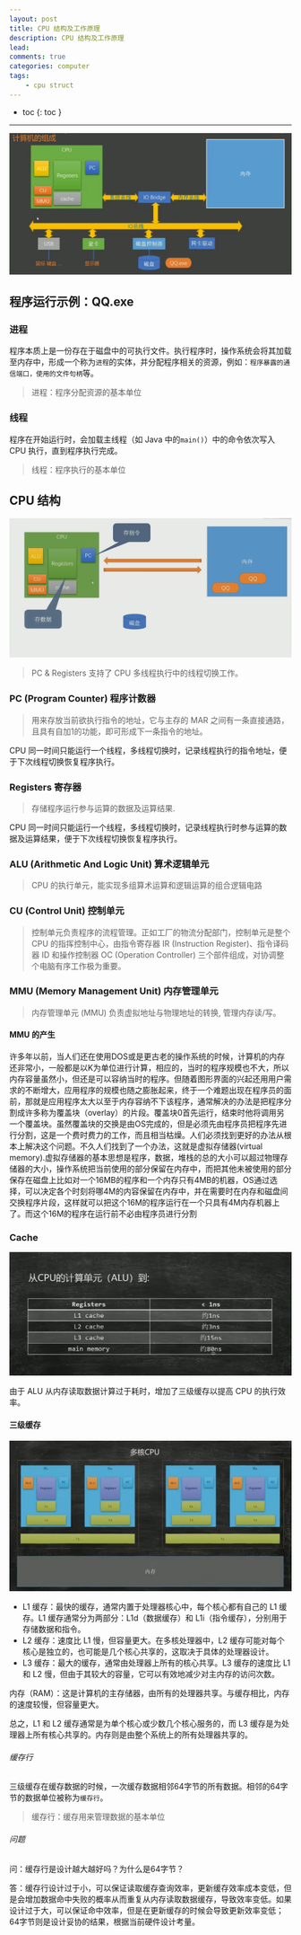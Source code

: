 ```yaml
---
layout: post
title: CPU 结构及工作原理
description: CPU 结构及工作原理
lead:
comments: true
categories: computer
tags:
    - cpu struct
---
```


- toc
{: toc }

---

![image-20220618125700693-16555282282341.png](/assets/images/computer/CPU结构及工作原理.assets/image-20220618125700693-16555282282341.png)

## 程序运行示例：QQ.exe

### 进程

程序本质上是一份存在于磁盘中的可执行文件。执行程序时，操作系统会将其加载至内存中，形成一个称为`进程`的实体，并分配程序相关的资源，例如：`程序暴露的通信端口，使用的文件句柄`等。

> 进程：程序分配资源的基本单位

### 线程

程序在开始运行时，会加载主线程（如 Java 中的`main()`）中的命令依次写入 CPU 执行，直到程序执行完成。

> 线程：程序执行的基本单位

## CPU 结构

![image-20220618125700693-16555282282341.png](/assets/images/computer/CPU结构及工作原理.assets/image-20220618142956900-16555337993053.png)

> PC & Registers 支持了 CPU 多线程执行中的线程切换工作。

### PC (Program Counter) 程序计数器

> 用来存放当前欲执行指令的地址，它与主存的 MAR 之间有一条直接通路，且具有自加1的功能，即可形成下一条指令的地址。

CPU 同一时间只能运行一个线程，多线程切换时，记录线程执行的指令地址，便于下次线程切换恢复程序执行。

### Registers 寄存器

> 存储程序运行参与运算的数据及运算结果.

CPU 同一时间只能运行一个线程，多线程切换时，记录线程执行时参与运算的数据及运算结果，便于下次线程切换恢复程序执行。

### ALU (Arithmetic And Logic Unit) 算术逻辑单元

> CPU 的执行单元，能实现多组算术运算和逻辑运算的组合逻辑电路

### CU (Control Unit) 控制单元

> 控制单元负责程序的流程管理。正如工厂的物流分配部门，控制单元是整个 CPU 的指挥控制中心，由指令寄存器 IR (Instruction Register)、指令译码器 ID 和操作控制器 OC (Operation Controller) 三个部件组成，对协调整个电脑有序工作极为重要。

### MMU (Memory Management Unit) 内存管理单元

> 内存管理单元 (MMU) 负责虚拟地址与物理地址的转换, 管理内存读/写。

#### MMU 的产生

许多年以前，当人们还在使用DOS或是更古老的操作系统的时候，计算机的内存还非常小，一般都是以K为单位进行计算，相应的，当时的程序规模也不大，所以内存容量虽然小，但还是可以容纳当时的程序。但随着图形界面的兴起还用用户需求的不断增大，应用程序的规模也随之膨胀起来，终于一个难题出现在程序员的面前，那就是应用程序太大以至于内存容纳不下该程序，通常解决的办法是把程序分割成许多称为覆盖块（overlay）的片段。覆盖块0首先运行，结束时他将调用另一个覆盖块。虽然覆盖块的交换是由OS完成的，但是必须先由程序员把程序先进行分割，这是一个费时费力的工作，而且相当枯燥。人们必须找到更好的办法从根本上解决这个问题。不久人们找到了一个办法，这就是虚拟存储器(virtual memory).虚拟存储器的基本思想是程序，数据，堆栈的总的大小可以超过物理存储器的大小，操作系统把当前使用的部分保留在内存中，而把其他未被使用的部分保存在磁盘上比如对一个16MB的程序和一个内存只有4MB的机器，OS通过选择，可以决定各个时刻将哪4M的内容保留在内存中，并在需要时在内存和磁盘间交换程序片段，这样就可以把这个16M的程序运行在一个只具有4M内存机器上了。而这个16M的程序在运行前不必由程序员进行分割

### Cache

![image-20220618125700693-16555282282341.png](/assets/images/computer/CPU结构及工作原理.assets/image-20220618144723635-16555348455834.png)

由于 ALU 从内存读取数据计算过于耗时，增加了三级缓存以提高 CPU 的执行效率。

#### 三级缓存

![image-20220618125700693-16555282282341.png](/assets/images/computer/CPU结构及工作原理.assets/image-20220618144734694-16555348574325.png)

- L1 缓存：最快的缓存，通常内置于处理器核心中，每个核心都有自己的 L1 缓存。L1 缓存通常分为两部分：L1d（数据缓存）和 L1i（指令缓存），分别用于存储数据和指令。
- L2 缓存：速度比 L1 慢，但容量更大。在多核处理器中，L2 缓存可能对每个核心是独立的，也可能是几个核心共享的，这取决于具体的处理器设计。
- L3 缓存：最大的缓存，通常由处理器上所有的核心共享。L3 缓存的速度比 L1 和 L2 慢，但由于其较大的容量，它可以有效地减少对主内存的访问次数。

内存（RAM）：这是计算机的主存储器，由所有的处理器共享。与缓存相比，内存的速度较慢，但容量更大。

总之，L1 和 L2 缓存通常是为单个核心或少数几个核心服务的，而 L3 缓存是为处理器上所有核心共享的。内存则是由整个系统上的所有处理器共享的。

###### 缓存行

三级缓存在缓存数据的时候，一次缓存数据相邻64字节的所有数据。相邻的64字节的数据单位被称为`缓存行`。

> 缓存行：缓存用来管理数据的基本单位

###### 问题

问：缓存行是设计越大越好吗？为什么是64字节？

答：缓存行设计过于小，可以保证读取缓存查询效率，更新缓存效率成本变低，但是会增加数据命中失败的概率从而重复从内存读取数据缓存，导致效率变低。如果设计过于大，可以保证命中效率，但是在更新缓存的时候会导致更新效率变低；64字节则是设计妥协的结果，根据当前硬件设计考量。

